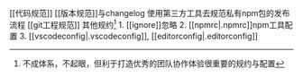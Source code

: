 [[代码规范]]
[[版本规范]]与changelog
	使用第三方工具去规范私有npm包的发布流程
[[git工程规范]]
其他规约[^1]
	1. [[ignore]]忽略
	2. [[npmrc|.npmrc]]npm工具配置
	3. [[vscodeconfig|.vscodeconfig]], [[editorconfig|.editorconfig]]

[^1]: 不成体系，不起眼，但利于打造优秀的团队协作体验很重要的规约与配置